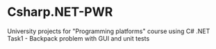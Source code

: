 # Csharp.NET-PWR
University projects for "Programming platforms" course using C# .NET
Task1 - Backpack problem with GUI and unit tests
